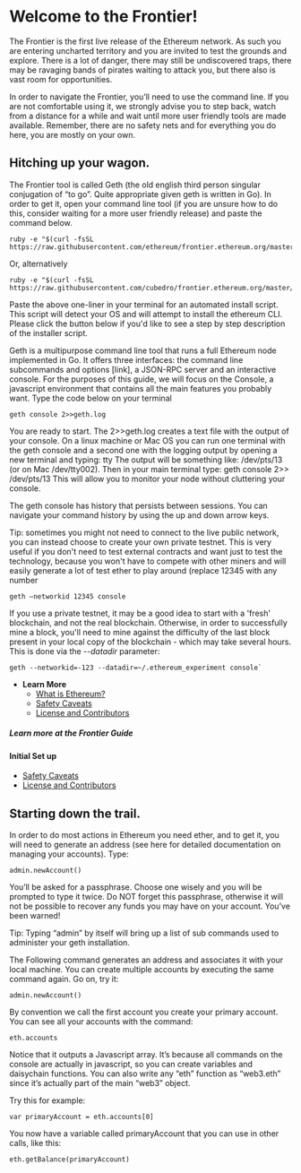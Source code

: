 # Welcome to the Frontier!

The Frontier is the first live release of the Ethereum network. As such you are entering uncharted territory and you are invited to test the grounds and explore. There is a lot of danger, there may still be undiscovered traps, there may be ravaging bands of pirates waiting to attack you, but there also is vast room for opportunities.

In order to navigate the Frontier, you’ll need to use the command line. If you are not comfortable using it, we strongly advise you to step back, watch from a distance for a while and wait until more user friendly tools are made available. Remember, there are no safety nets and for everything you do here, you are mostly on your own.


## Hitching up your wagon.

The Frontier tool is called Geth (the old english third person singular conjugation of “to go”. Quite appropriate given geth is written in Go). In order to get it, open your command line tool (if you are unsure how to do this, consider waiting for a more user friendly release) and paste the command below. 


 
    ruby -e "$(curl -fsSL https://raw.githubusercontent.com/ethereum/frontier.ethereum.org/master/bin/install.rb)"
 

Or, alternatively
 
    ruby -e "$(curl -fsSL https://raw.githubusercontent.com/cubedro/frontier.ethereum.org/master/bin/install.rb)"
 


Paste the above one-liner in your terminal for an automated install script. This script will detect your OS and will attempt to install the ethereum CLI. Please click the button below if you'd like to see a step by step description of the installer script.

Geth is a multipurpose command line tool that runs a full Ethereum node implemented in Go. It offers three interfaces: the command line subcommands and options [link], a JSON-RPC server and an interactive console. For the purposes of this guide, we will focus on the Console, a javascript environment that contains all the main features you probably want. Type the code below on your terminal


 
    geth console 2>>geth.log
 


You are ready to start. The 2>>geth.log creates a text file with the output of your console. On a linux machine or Mac OS you can run one terminal with the geth console and a second one with the logging output by opening a new terminal and typing: tty
The output will be something like: /dev/pts/13 (or on Mac /dev/tty002). Then in your main terminal type: geth console 2>> /dev/pts/13  This will allow you to monitor your node without cluttering your console.
 
The geth console has history that persists between sessions. You can navigate your command history by using the up and down arrow keys.

Tip: sometimes you might not need to connect to the live public network, you can instead choose to create your own private testnet. This is very useful if you don't need to test external contracts and want just to test the technology, because you won't have to compete with other miners and will easily generate a lot of test ether to play around (replace 12345 with any number


 
    geth —networkid 12345 console
 


If you use a private testnet, it may be a good idea to start with a 'fresh' blockchain, and not the real blockchain. Otherwise, in order to successfully mine a block, you'll need to mine against the difficulty of the last block present in your local copy of the blockchain - which may take several hours. This is done via the _--datadir_ parameter: 


 
    geth --networkid=-123 --datadir=~/.ethereum_experiment console`
 

* **Learn More**
  * [What is Ethereum?](http://ethereum.gitbooks.io/frontier-guide/content/ethereum.html)
  * [Safety Caveats](http://ethereum.gitbooks.io/frontier-guide/content/ethereum.html)
  * [License and Contributors](http://ethereum.gitbooks.io/frontier-guide/content/ethereum.html)

<div class="recipe">
  <h5>Learn more at the <strong>Frontier Guide</strong></h5>
  <h4>Initial Set up</h4>
  <ul>
    <li><a href="http://ethereum.gitbooks.io/frontier-guide/content/ethereum.html">Safety Caveats</a></li>
    <li><a href="http://ethereum.gitbooks.io/frontier-guide/content/ethereum.html">License and Contributors</a></li>
  </ul>
</div>

## Starting down the trail.


In order to do most actions in Ethereum you need ether, and to get it, you will need to generate an address (see here for detailed documentation on managing your accounts). Type: 


 
    admin.newAccount()
 


You’ll be asked for a passphrase. Choose one wisely and you will be prompted to type it twice. Do NOT forget this passphrase, otherwise it will not be possible to recover any funds you may have on your account. You’ve been warned!

Tip: Typing “admin” by itself will bring up a list of sub commands used to administer your geth installation.

The Following command generates an address and associates it with your local machine. You can create multiple accounts by executing the same command again. Go on, try it:


 
    admin.newAccount()
 


By convention we call the first account you create your primary account. You can see all your accounts with the command:


 
    eth.accounts
 


Notice that it outputs a Javascript array. It’s because all commands on the console are actually in javascript, so you can create variables and daisychain functions. You can also write any “eth” function as “web3.eth” since it’s actually part of the main “web3” object.

Try this for example:


 
    var primaryAccount = eth.accounts[0]
 


You now have a variable called primaryAccount that you can use in other calls, like this:


 
    eth.getBalance(primaryAccount)
 


